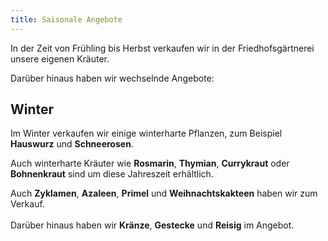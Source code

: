 ```yaml
---
title: Saisonale Angebote
---
```


In der Zeit von Frühling bis Herbst verkaufen wir in der Friedhofsgärtnerei unsere eigenen Kräuter.

Darüber hinaus haben wir wechselnde Angebote:

## Winter

Im Winter verkaufen wir einige winterharte Pflanzen, zum Beispiel <b>Hauswurz</b> und <b>Schneerosen</b>.
<br>

Auch winterharte Kräuter wie <b>Rosmarin</b>, <b>Thymian</b>, <b>Currykraut</b> oder <b>Bohnenkraut</b> sind um diese Jahreszeit erhältlich.
<br>

Auch <b>Zyklamen</b>, <b>Azaleen</b>, <b>Primel</b> und <b>Weihnachtskakteen</b> haben wir zum Verkauf.
<br><br>
Darüber hinaus haben wir <b>Kränze</b>, <b>Gestecke</b> und <b>Reisig</b> im Angebot.

<!--
## Samen

<a href="https://www.gaertnerei-ruzicka.at/img/saisonal_samen.jpg" target="_blank"_>
  <img class="shadow" align="right" src="/img/saisonal_samen.jpg" alt="Samen" width="100">
</a>

Aktuell haben wir Samen zur Aussaat von Blumen und Gemüsepflanzen von Austrosaat anzubieten.

Die angebotenen Gemüsesorten umfassen zum Beispiel Salat und Zucchini, aber auch Karotten und Erbsen. Und auch Kräutersamen sind dabei.

Die Sämereien sind in verschiedenen Größen erhältlich.
-->